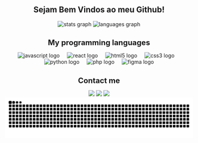 <h2 align="center">Sejam Bem Vindos ao meu Github!</h2>
<div align="center">
  <img src="https://github-readme-stats.vercel.app/api?username=marinakallybo&hide_title=false&hide_rank=false&show_icons=true&include_all_commits=true&count_private=true&disable_animations=false&theme=gotham&locale=pt-br&hide_border=false&custom_title=Estat%C3%ADsticas" height="150" alt="stats graph"  />
  <img src="https://github-readme-stats.vercel.app/api/top-langs?username=marinakallybo&locale=pt-br&hide_title=false&layout=compact&card_width=320&theme=gotham&hide_border=false" height="150" alt="languages graph"  />
</div>

##

<p align="center"><strong><span style="font-size: 20px;">My programming languages</span></strong></p>

<div align="center">
  <img src="https://cdn.jsdelivr.net/gh/devicons/devicon/icons/javascript/javascript-original.svg" height="40" alt="javascript logo" />
  <img width="12" />
  <img src="https://cdn.jsdelivr.net/gh/devicons/devicon/icons/react/react-original.svg" height="40" alt="react logo" />
  <img width="12" />
  <img src="https://cdn.jsdelivr.net/gh/devicons/devicon/icons/html5/html5-original.svg" height="40" alt="html5 logo" />
  <img width="12" />
  <img src="https://cdn.jsdelivr.net/gh/devicons/devicon/icons/css3/css3-original.svg" height="40" alt="css3 logo" />
  <img width="12" />
  <img src="https://cdn.jsdelivr.net/gh/devicons/devicon/icons/python/python-original.svg" height="40" alt="python logo" />
  <img width="12" />
  <img src="https://cdn.jsdelivr.net/gh/devicons/devicon/icons/php/php-original.svg" height="40" alt="php logo" />
  <img width="12" />
  <img src="https://cdn.jsdelivr.net/gh/devicons/devicon/icons/figma/figma-original.svg" height="40" alt="figma logo" />
</div>


##

<p align="center"><strong><span style="font-size: 20px;"> Contact me </span></strong></p>
<div align=center> 
  <a href="https://www.instagram.com/marinakallyb/" target="_blank"><img src="https://img.shields.io/badge/-Instagram-%23E4405F?style=for-the-badge&logo=instagram&logoColor=white" target="_blank"></a>
  <a href = "mailto:marinakally@gmail.com"><img src="https://img.shields.io/badge/-Gmail-%23333?style=for-the-badge&logo=gmail&logoColor=white" target="_blank"></a>
  <a href="https://www.linkedin.com/in/marina-kally-695535252/" target="_blank"><img src="https://img.shields.io/badge/-LinkedIn-%230077B5?style=for-the-badge&logo=linkedin&logoColor=white" target="_blank"></a> 
</div>


<picture>
  <source media="(prefers-color-scheme: dark)" srcset="https://raw.githubusercontent.com/marinakallybo/marinakallybo/output/github-contribution-grid-snake-dark.svg">
  <source media="(prefers-color-scheme: light)" srcset="https://raw.githubusercontent.com/marinakallybo/marinakallybo/output/github-contribution-grid-snake.svg">
  <img alt="github contribution grid snake animation" src="https://raw.githubusercontent.com/marinakallybo/marinakallybo/output/github-contribution-grid-snake.svg">
</picture>
